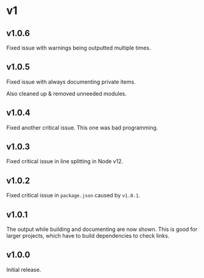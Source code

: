 # v1

## v1.0.6

Fixed issue with warnings being outputted multiple times.

## v1.0.5

Fixed issue with always documenting private items.

Also cleaned up & removed unneeded modules.

## v1.0.4

Fixed another critical issue.
This one was bad programming.

## v1.0.3

Fixed critical issue in line splitting in Node v12.

## v1.0.2

Fixed critical issue in `package.json` caused by `v1.0.1`.

## v1.0.1

The output while building and documenting are now shown.
This is good for larger projects, which have to build dependencies to check links.

## v1.0.0

Initial release.

